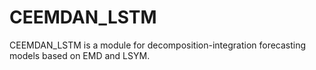 # CEEMDAN_LSTM
CEEMDAN_LSTM is a module for decomposition-integration forecasting models based on EMD and LSYM.
